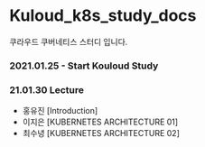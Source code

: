 # Kuloud_k8s_study_docs

쿠라우드 쿠버네티스 스터디 입니다.

### 2021.01.25 - Start Kouloud Study

### 21.01.30 Lecture
- 홍유진 [Introduction]
- 이지은 [KUBERNETES ARCHITECTURE 01]
- 최수녕 [KUBERNETES ARCHITECTURE 02]
